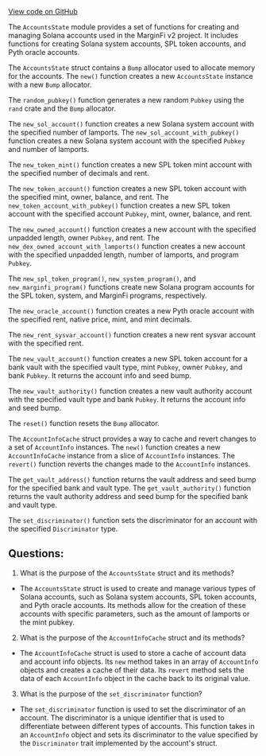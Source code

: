 [View code on GitHub](https://github.com/mrgnlabs/marginfi-v2/fuzz/src/account_state.rs)

The `AccountsState` module provides a set of functions for creating and managing Solana accounts used in the MarginFi v2 project. It includes functions for creating Solana system accounts, SPL token accounts, and Pyth oracle accounts. 

The `AccountsState` struct contains a `Bump` allocator used to allocate memory for the accounts. The `new()` function creates a new `AccountsState` instance with a new `Bump` allocator. 

The `random_pubkey()` function generates a new random `Pubkey` using the `rand` crate and the `Bump` allocator. 

The `new_sol_account()` function creates a new Solana system account with the specified number of lamports. The `new_sol_account_with_pubkey()` function creates a new Solana system account with the specified `Pubkey` and number of lamports. 

The `new_token_mint()` function creates a new SPL token mint account with the specified number of decimals and rent. 

The `new_token_account()` function creates a new SPL token account with the specified mint, owner, balance, and rent. The `new_token_account_with_pubkey()` function creates a new SPL token account with the specified account `Pubkey`, mint, owner, balance, and rent. 

The `new_owned_account()` function creates a new account with the specified unpadded length, owner `Pubkey`, and rent. The `new_dex_owned_account_with_lamports()` function creates a new account with the specified unpadded length, number of lamports, and program `Pubkey`. 

The `new_spl_token_program()`, `new_system_program()`, and `new_marginfi_program()` functions create new Solana program accounts for the SPL token, system, and MarginFi programs, respectively. 

The `new_oracle_account()` function creates a new Pyth oracle account with the specified rent, native price, mint, and mint decimals. 

The `new_rent_sysvar_account()` function creates a new rent sysvar account with the specified rent. 

The `new_vault_account()` function creates a new SPL token account for a bank vault with the specified vault type, mint `Pubkey`, owner `Pubkey`, and bank `Pubkey`. It returns the account info and seed bump. 

The `new_vault_authority()` function creates a new vault authority account with the specified vault type and bank `Pubkey`. It returns the account info and seed bump. 

The `reset()` function resets the `Bump` allocator. 

The `AccountInfoCache` struct provides a way to cache and revert changes to a set of `AccountInfo` instances. The `new()` function creates a new `AccountInfoCache` instance from a slice of `AccountInfo` instances. The `revert()` function reverts the changes made to the `AccountInfo` instances. 

The `get_vault_address()` function returns the vault address and seed bump for the specified bank and vault type. The `get_vault_authority()` function returns the vault authority address and seed bump for the specified bank and vault type. 

The `set_discriminator()` function sets the discriminator for an account with the specified `Discriminator` type.
## Questions: 
 1. What is the purpose of the `AccountsState` struct and its methods?
- The `AccountsState` struct is used to create and manage various types of Solana accounts, such as Solana system accounts, SPL token accounts, and Pyth oracle accounts. Its methods allow for the creation of these accounts with specific parameters, such as the amount of lamports or the mint pubkey.

2. What is the purpose of the `AccountInfoCache` struct and its methods?
- The `AccountInfoCache` struct is used to store a cache of account data and account info objects. Its `new` method takes in an array of `AccountInfo` objects and creates a cache of their data. Its `revert` method sets the data of each `AccountInfo` object in the cache back to its original value.

3. What is the purpose of the `set_discriminator` function?
- The `set_discriminator` function is used to set the discriminator of an account. The discriminator is a unique identifier that is used to differentiate between different types of accounts. This function takes in an `AccountInfo` object and sets its discriminator to the value specified by the `Discriminator` trait implemented by the account's struct.